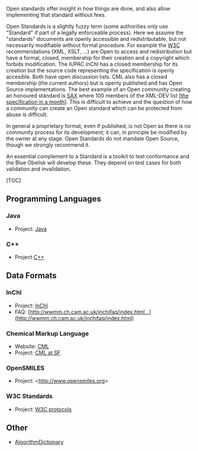 Open standards offer insight in how things are done, and also allow implementing that standard without fees. 

Open Standards is a slightly fuzzy term (some authorities only use "Standard" if part of a legally enforceable process). Here we assume the "standards" documents are openly accessible and redistributable, but not necessarily modifiable without formal procedure. For example the [W3C](http://www.w3.org/) recommendations (XML, XSLT, ...) are Open to access and redistribution but have a formal, closed, membership for their creation and a copyright which forbids modification. The IUPAC InChI has a closed membership for its creation but the source code representing the specification is openly accesible. Both have open discussion lists. CML also has a closed membership (the current authors) but is openly published and has Open Source implementations. The best example of an Open community creating an honoured standard is [SAX](http://www.saxproject.org/) where 100 members of the XML-DEV list [[the specification in a month](http://www.saxproject.org/sax1-history.html|created)]. This is difficult to achieve and the question of how a community can create an Open standard which can be protected from abuse is difficult. 

In general a proprietary format, even if published, is not Open as there is no community process for its development; it can, in principle be modified by the owner at any stage. Open Standards do not mandate Open Source, though we strongly recommend it. 

An essential complement to a Standard is a toolkit to test conformance and the Blue Obelisk will develop these. They depend on test cases for both validation and invalidation. 

[TOC]

## Programming Languages

### Java

  * Project: [Java](http://java.sun.com/Java)

### C++

  * Project [C++](http://www.cplusplus.com/ref/)

## Data Formats

### InChI

  * Project: [InChI](http://inchi.sf.net)
  * FAQ: [http://wwmm.ch.cam.ac.uk/inchifaq/index.html...](http://wwmm.ch.cam.ac.uk/inchifaq/index.html)

### Chemical Markup Language

  * Website: [CML](http://www.xml-cml.org)
  * Project: [CML at SF](http://cml.sf.net)

### OpenSMILES

  * Project: &lt;http://www.opensmiles.org&gt;

### W3C Standards

  * Project: [W3C protocols](http://www.w3c.org)

## Other

  * [AlgorithmDictionary](algodict.md)
